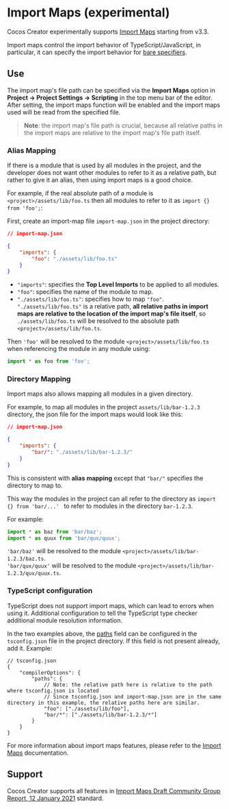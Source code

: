 # Import Maps (experimental)

Cocos Creator experimentally supports [Import Maps](https://github.com/WICG/import-maps) starting from v3.3.

Import maps control the import behavior of TypeScript/JavaScript, in particular, it can specify the import behavior for [bare specifiers](./spec.md#bare-specifiers).

## Use

The import map's file path can be specified via the **Import Maps** option in **Project -> Project Settings -> Scripting** in the top menu bar of the editor. After setting, the import maps function will be enabled and the import maps used will be read from the specified file.

> **Note**: the import map's file path is crucial, because all relative paths in the import maps are relative to the import map's file path itself.

### Alias Mapping

If there is a module that is used by all modules in the project, and the developer does not want other modules to refer to it as a relative path, but rather to give it an alias, then using import maps is a good choice.

For example, if the real absolute path of a module is `<project>/assets/lib/foo.ts` then all modules to refer to it as `import {} from 'foo';`:

First, create an import-map file `import-map.json` in the project directory:

```json
// import-map.json

{
    "imports": {
        "foo": "./assets/lib/foo.ts"
    }
}
```

- `"imports"`: specifies the **Top Level Imports** to be applied to all modules.
- `"foo"`: specifies the name of the module to map.
- `"./assets/lib/foo.ts"`: specifies how to map `"foo"`. `"./assets/lib/foo.ts"` is a relative path, **all relative paths in import maps are relative to the location of the import map's file itself**, so `./assets/lib/foo.ts` will be resolved to the absolute path `<project>/assets/lib/foo.ts`.

Then `'foo'` will be resolved to the module `<project>/assets/lib/foo.ts` when referencing the module in any module using:

```ts
import * as foo from 'foo';
```

### Directory Mapping

Import maps also allows mapping all modules in a given directory.

For example, to map all modules in the project `assets/lib/bar-1.2.3` directory, the json file for the import maps would look like this:

```json
// import-map.json

{
    "imports": {
        "bar/": "./assets/lib/bar-1.2.3/"
    }
}
```

This is consistent with **alias mapping** except that `"bar/"` specifies the directory to map to.

This way the modules in the project can all refer to the directory as `import {} from 'bar/...' ` to refer to modules in the directory `bar-1.2.3`.

For example:

```ts
import * as baz from 'bar/baz';
import * as quux from 'bar/qux/quux';
```

`'bar/baz'` will be resolved to the module `<project>/assets/lib/bar-1.2.3/baz.ts`.<br>`'bar/qux/quux'` will be resolved to the module `<project>/assets/lib/bar-1.2.3/qux/quux.ts`.

### TypeScript configuration

TypeScript does not support import maps, which can lead to errors when using it. Additional configuration to tell the TypeScript type checker additional module resolution information.

In the two examples above, the [paths](https://www.typescriptlang.org/tsconfig#paths) field can be configured in the `tsconfig.json` file in the project directory. If this field is not present already, add it. Example:

```json5
// tsconfig.json
{
    "compilerOptions": {
        "paths": {
            // Note: the relative path here is relative to the path where tsconfig.json is located
            // Since tsconfig.json and import-map.json are in the same directory in this example, the relative paths here are similar.
            "foo": ["./assets/lib/foo"],
            "bar/*": ["./assets/lib/bar-1.2.3/*"]
        }
    }
}
```

For more information about import maps features, please refer to the [Import Maps](https://github.com/WICG/import-maps) documentation.

## Support

Cocos Creator supports all features in [Import Maps Draft Community Group Report, 12 January 2021](https://wicg.github.io/import-maps/) standard.
